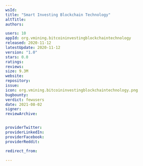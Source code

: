 ```yaml
---
wsId: 
title: "Smart Investing Blockchain Technology"
altTitle: 
authors:

users: 10
appId: org.vmining.bitcoininvestingblockchaintechnology
released: 2020-11-12
latestUpdate: 2020-11-12
version: "1.0"
stars: 0.0
ratings: 
reviews: 
size: 9.3M
website: 
repository: 
issue: 
icon: org.vmining.bitcoininvestingblockchaintechnology.png
bugbounty: 
verdict: fewusers
date: 2021-08-02
signer: 
reviewArchive:


providerTwitter: 
providerLinkedIn: 
providerFacebook: 
providerReddit: 

redirect_from:

---
```



